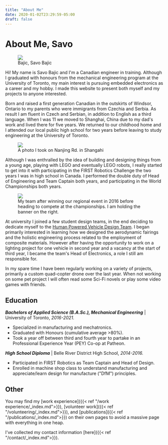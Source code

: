 ```yaml
---
title: "About Me"
date: 2020-01-02T23:29:59-05:00
draft: false
---
```

# About Me, Savo

<figure>
<img src="/images/headshot.jpg">
<figcaption>Bajic, Savo Bajic</figcaption>
</figure>

Hi! My name is Savo Bajic and I'm a Canadian engineer in training. Although I graduated with honours from the mechanical 
engineering program at the University of Toronto, my main interest is pursuing embedded electronics as a career and my hobby.
 I made this website to present both myself and my projects to anyone interested.

Born and raised a first generation Canadian in the outskirts of Windsor, Ontario to my parents who were immigrants from Czechia 
and Serbia. As result I am fluent in Czech and Serbian, in addition to English as a third language. When I was 11 we moved to
Shanghai, China due to my dad's work and lived there for five years. We returned to our childhood home and I attended our local
public high school for two years before leaving to study engineering at the University of Toronto.

<figure>
<img src="/images/shanghai.jpg">
<figcaption>A photo I took on Nanjing Rd. in Shangahi</figcaption>
</figure>

Although I was enthralled by the idea of building and designing things from a young age, playing with LEGO and eventually LEGO
robots, I really started to get into it with participating in the FIRST Robotics Challenge the two years I was in high school in
Canada. I performed the double duty of Head of Engineering and Team Captain both years, and participating in the World
Championships both years.

<figure>
<img src="/images/robotics.jpg">
<figcaption>My team after winning our regional event in 2016 before heading to compete at the championships. I am holding the banner on the right.</figcaption>
</figure>

At university I joined a few student design teams, in the end deciding to dedicate myself to the
[Human Powered Vehicle Design Team](https://hpvdt.skule.ca/). I began primarily interested in learning how we designed
the aerodynamic fairings and the holistic engineering process related to the employment of composite materials. However after
having the opportunity to work on a lighting project for one vehicle in second year and a vacancy at the start of third year,
I became the team's Head of Electronics, a role I still am responsible for.

In my spare time I have been regularly working on a variety of projects, primarily a custom quad-copter drone over
the last year. When not working on some pet project I will often read some Sci-Fi novels or play some video games with friends.

## Education

***Bachelors of Applied Science (B.A.Sc.), Mechanical Engineering*** | University of Toronto, *2016-2021.*
- Specialized in manufacturing and mechatronics.
- Graduated with Honours (cumulative average >80%).
- Took a year off between third and fourth year to partake in an Professional Experience Year (PEY) Co-op at Patheon.

***High School Diploma*** | Belle River District High School, *2014-2016.*
- Participated in FIRST Robotics as Team Captain and Head of Design.
- Enrolled in machine shop class to understand manufacturing and appreciate/learn design for manufacture ("DfM") principles.

## Other

You may find my [work experience]({{< ref "/work experience/_index.md">}}), [volunteer work]({{< ref "/volunteering/_index.md">}}), 
and [publications]({{< ref "/publications/_index.md">}}) on their own pages to avoid a massive page with everything in one heap.

I've collected my contact information [here]({{< ref "/contact/_index.md">}}).
